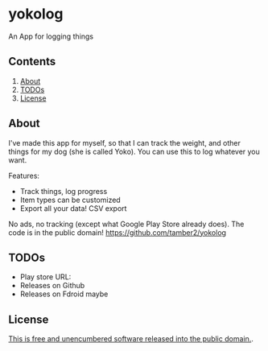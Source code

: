 # yokolog
An App for logging things

## Contents

1. [About](#About)
1. [TODOs](#TODOs)
1. [License](#license)

## About
I've made this app for myself, so that I can track the weight, and other things for my dog (she is called Yoko).
You can use this to log whatever you want.

Features:
- Track things, log progress
- Item types can be customized
- Export all your data! CSV export

No ads, no tracking (except what Google Play Store already does).
The code is in the public domain!
https://github.com/tamber2/yokolog


## TODOs
- Play store URL: 
- Releases on Github
- Releases on Fdroid maybe

## License
[This is free and unencumbered software released into the public domain.](/LICENSE).